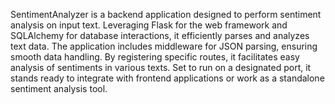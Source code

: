 SentimentAnalyzer is a backend application designed to perform sentiment analysis on input text. Leveraging Flask for the web framework and SQLAlchemy for database interactions, it efficiently parses and analyzes text data. The application includes middleware for JSON parsing, ensuring smooth data handling. By registering specific routes, it facilitates easy analysis of sentiments in various texts. Set to run on a designated port, it stands ready to integrate with frontend applications or work as a standalone sentiment analysis tool.